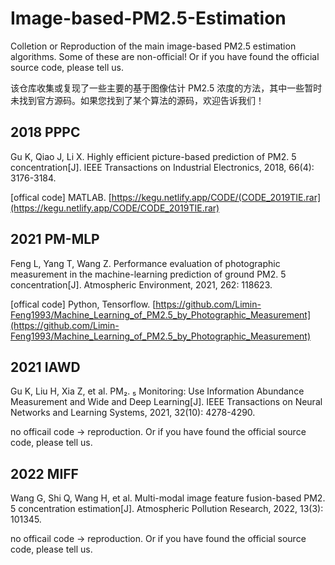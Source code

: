 # Image-based-PM2.5-Estimation
Colletion or Reproduction of the main image-based PM2.5 estimation algorithms. Some of these are non-official! Or if you have found the official source code, please tell us.

该仓库收集或复现了一些主要的基于图像估计 PM2.5 浓度的方法，其中一些暂时未找到官方源码。如果您找到了某个算法的源码，欢迎告诉我们！

## 2018 PPPC
Gu K, Qiao J, Li X. Highly efficient picture-based prediction of PM2. 5 concentration[J]. IEEE Transactions on Industrial Electronics, 2018, 66(4): 3176-3184.

[offical code] MATLAB. [https://kegu.netlify.app/CODE/(CODE_2019TIE.rar](https://kegu.netlify.app/CODE/CODE_2019TIE.rar)

## 2021 PM-MLP
Feng L, Yang T, Wang Z. Performance evaluation of photographic measurement in the machine-learning prediction of ground PM2. 5 concentration[J]. Atmospheric Environment, 2021, 262: 118623.

[offical code] Python, Tensorflow. [https://github.com/Limin-Feng1993/Machine_Learning_of_PM2.5_by_Photographic_Measurement](https://github.com/Limin-Feng1993/Machine_Learning_of_PM2.5_by_Photographic_Measurement)

## 2021 IAWD
Gu K, Liu H, Xia Z, et al. PM₂. ₅ Monitoring: Use Information Abundance Measurement and Wide and Deep Learning[J]. IEEE Transactions on Neural Networks and Learning Systems, 2021, 32(10): 4278-4290.

no officail code -> reproduction. Or if you have found the official source code, please tell us.

## 2022 MIFF
Wang G, Shi Q, Wang H, et al. Multi-modal image feature fusion-based PM2. 5 concentration estimation[J]. Atmospheric Pollution Research, 2022, 13(3): 101345.

no officail code -> reproduction. Or if you have found the official source code, please tell us.
